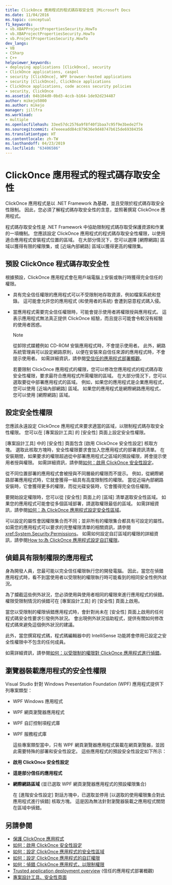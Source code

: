 ```yaml
---
title: ClickOnce 應用程式的程式碼存取安全性 |Microsoft Docs
ms.date: 11/04/2016
ms.topic: conceptual
f1_keywords:
- vb.XBAPProjectPropertiesSecurity.HowTo
- vb.XBAProjectPropertiesSecurity.HowTo
- vb.ProjectPropertiesSecurity.HowTo
dev_langs:
- VB
- CSharp
- C++
helpviewer_keywords:
- deploying applications [ClickOnce], security
- ClickOnce applications, caspol
- security [ClickOnce], WPF browser-hosted applications
- security [ClickOnce], ClickOnce applications
- ClickOnce applications, code access security policies
- security, ClickOnce
ms.assetid: 04b104d0-0bd3-4ccb-b164-1de92d234487
author: mikejo5000
ms.author: mikejo
manager: jillfra
ms.workload:
- multiple
ms.openlocfilehash: 33ee57dc2576a9f8f40f1baa7c95f9e3bede2f7e
ms.sourcegitcommit: 47eeeeadd84c879636e9d48747b615de69384356
ms.translationtype: HT
ms.contentlocale: zh-TW
ms.lasthandoff: 04/23/2019
ms.locfileid: "63406586"
---
```

# <a name="code-access-security-for-clickonce-applications"></a>ClickOnce 應用程式的程式碼存取安全性
ClickOnce 應用程式是以 .NET Framework 為基礎，並且受限於程式碼存取安全性限制。 因此，您必須了解程式碼存取安全性的含意，並照著撰寫 ClickOnce 應用程式。

 程式碼存取安全性是 .NET Framework 中協助限制程式碼存取受保護資源和作業的一項機制。 您應該設定 ClickOnce 應用程式的程式碼存取安全性權限，以使用適合應用程式安裝程式位置的區域。 在大部分情況下，您可以選擇 [網際網路]  區域以獲得有限的權限集，或 [近端內部網路]  區域以獲得更高的權限集。

## <a name="default-clickonce-code-access-security"></a>預設 ClickOnce 程式碼存取安全性
 根據預設，ClickOnce 應用程式會在用戶端電腦上安裝或執行時獲得完全信任的權限。

- 具有完全信任權限的應用程式可以不受限制地存取資源，例如檔案系統和登錄。 這可能會允許您的應用程式 (和使用者的系統) 會遭到惡意程式碼入侵。

- 當應用程式需要完全信任權限時，可能會提示使用者將權限授與應用程式。 這表示應用程式無法真正提供 ClickOnce 經驗，而且提示可能會令較沒有經驗的使用者困惑。

  > [!NOTE]
  > 從卸除式媒體例如 CD-ROM 安裝應用程式時，不會提示使用者。 此外，網路系統管理員可以設定網路原則，以便在安裝來自信任來源的應用程式時，不會提示使用者。 如需詳細資訊，請參閱[受信任的應用程式部署概觀](../deployment/trusted-application-deployment-overview.md)。

  若要限制 ClickOnce 應用程式的權限，您可以修改您應用程式的程式碼存取安全性權限，要求最符合應用程式所需權限的區域。 在大部分情況下，您可以選取要從中部署應用程式的區域。 例如，如果您的應用程式是企業應用程式，您可以使用 [近端內部網路]  區域。 如果您的應用程式是網際網路應用程式，您可以使用 [網際網路]  區域。

## <a name="configure-security-permissions"></a>設定安全性權限
 您應該永遠設定 ClickOnce 應用程式來要求適當的區域，以限制程式碼存取安全性權限。 您可以在 [專案設計工具]  的 [安全性] 頁面上設定安全性權限。

 [專案設計工具]  中的 [安全性]  頁面包含 [啟用 ClickOnce 安全性設定]  核取方塊。 選取此核取方塊時，安全性權限要求會加入您應用程式的部署資訊清單。 在安裝期間，如果要求的權限超過從中部署應用程式之區域的預設權限，將會提示使用者授與權限。 如需詳細資訊，請參閱[如何：啟用 ClickOnce 安全性設定](../deployment/how-to-enable-clickonce-security-settings.md)。

 從不同位置部署的應用程式會被授與不同層級的權限而不提示。 例如，從網際網路部署應用程式時，它就會獲得一組具有高度限制性的權限。 當從近端內部網路安裝時，它會獲得更多的權限，而從光碟安裝時，它會獲得完全信任權限。

 要開始設定權限時，您可以從 [安全性]  頁面上的 [區域]  清單選取安全性區域。 如果您的應用程式可能會從多個區域部署，請選取權限最低的區域。 如需詳細資訊，請參閱[如何：為 ClickOnce 應用程式設定安全性區域](../deployment/how-to-set-a-security-zone-for-a-clickonce-application.md)。

 可以設定的屬性會因權限集合而不同；並非所有的權限集合都具有可設定的屬性。 如需您的應用程式可以要求的完整權限清單的相關資訊，請參閱 <xref:System.Security.Permissions>。 如需如何設定自訂區域的權限的詳細資訊，請參閱[How to:為 ClickOnce 應用程式設定自訂權限](../deployment/how-to-set-custom-permissions-for-a-clickonce-application.md)。

## <a name="debug-an-application-that-has-restricted-permissions"></a>偵錯具有限制權限的應用程式
 身為開發人員，您最可能以完全信任權限執行您的開發電腦。 因此，當您在偵錯應用程式時，看不到當使用者以受限制的權限執行時可能看到的相同安全性例外狀況。

 為了攔截這些例外狀況，您必須使用與使用者相同的權限來進行應用程式的偵錯。 權限受限制情況的偵錯可在 [專案設計工具]  的 [安全性] 頁面上啟用。

 當您以受限制的權限偵錯應用程式時，會針對尚未在 [安全性]  頁面上啟用的任何程式碼安全性要求引發例外狀況。 會出現例外狀況協助程式，提供有關如何修改程式碼來避免這個例外狀況的建議。

 此外，當您撰寫程式碼，程式碼編輯器中的 IntelliSense 功能將會停用已設定之安全性權限中不包含的任何成員。

 如需詳細資訊，請參閱[如何：以受限制的權限對 ClickOnce 應用程式進行偵錯](../deployment/how-to-debug-a-clickonce-application-with-restricted-permissions.md)。

## <a name="security-permissions-for-browser-hosted-applications"></a>瀏覽器裝載應用程式的安全性權限
 Visual Studio 針對 Windows Presentation Foundation (WPF) 應用程式提供下列專案類型：

- WPF Windows 應用程式

- WPF 網頁瀏覽器應用程式

- WPF 自訂控制項程式庫

- WPF 服務程式庫

  這些專案類型當中，只有 WPF 網頁瀏覽器應用程式裝載在網頁瀏覽器，並因此需要特殊的部署和安全性設定。 這些應用程式的預設安全性設定如下所示：

- **啟用 ClickOnce 安全性設定**

- **這是部分信任的應用程式**

- **網際網路區域** (並已選取 WPF 網頁瀏覽器應用程式的預設權限集合)

  在 [進階安全性設定]  對話方塊中，已選取並停用 [以選取的使用權限集合對此應用程式進行偵錯]  核取方塊。 這是因為無法針對瀏覽器裝載之應用程式關閉在區域中偵錯。

## <a name="see-also"></a>另請參閱
- [保護 ClickOnce 應用程式](../deployment/securing-clickonce-applications.md)
- [如何：啟用 ClickOnce 安全性設定](../deployment/how-to-enable-clickonce-security-settings.md)
- [如何：設定 ClickOnce 應用程式的安全性區域](../deployment/how-to-set-a-security-zone-for-a-clickonce-application.md)
- [如何：設定 ClickOnce 應用程式的自訂權限](../deployment/how-to-set-custom-permissions-for-a-clickonce-application.md)
- [如何：偵錯 ClickOnce 應用程式，以限制權限](../deployment/how-to-debug-a-clickonce-application-with-restricted-permissions.md)
- [Trusted application deployment overview](../deployment/trusted-application-deployment-overview.md) (信任的應用程式部署概觀)
- [專案設計工具、安全性頁面](../ide/reference/security-page-project-designer.md)